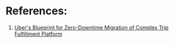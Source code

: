 
# References:

1. [Uber's Blueprint for Zero-Downtime Migration of Complex Trip Fulfillment Platform](https://www.infoq.com/articles/uber-migration-hybrid-cloud/)